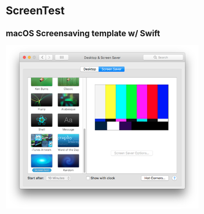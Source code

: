 #  ScreenTest

## macOS Screensaving template w/ Swift

![Alt text](/panel.png?raw=true "Screenshot")
